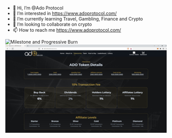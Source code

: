 - 👋 Hi, I’m @Ado Protocol
- 👀 I’m interested in https://www.adoprotocol.com/
- 🌱 I’m currently learning Travel, Gambling, Finance and Crypto
- 💞️ I’m looking to collaborate on crypto
- 📫 How to reach me https://www.adoprotocol.com/

<!---
ADO-Network/ADO-Network is a ✨ special ✨ repository because its `README.md` (this file) appears on your GitHub profile.
You can click the Preview link to take a look at your changes.
--->
![Milestone and Progressive Burn](https://user-images.githubusercontent.com/101519417/158070767-c61575e2-fe87-4303-a0a0-f06656a155ae.jpg)
![Tokenomics and Affiliate Levels](https://github.com/ADO-Network/ADO-Network/blob/baab5b32b59403797187568aa9a466a9b14578c3/Tokenomics%20and%20Affiliate%20Levels.jpg)
